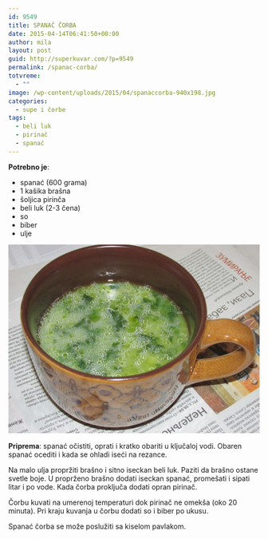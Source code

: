 ```yaml
---
id: 9549
title: SPANAĆ ČORBA
date: 2015-04-14T06:41:50+00:00
author: mila
layout: post
guid: http://superkuvar.com/?p=9549
permalink: /spanac-corba/
totvreme:
  - ""
image: /wp-content/uploads/2015/04/spanaccorba-940x198.jpg
categories:
  - supe i čorbe
tags:
  - beli luk
  - pirinač
  - spanać
---
```

**Potrebno je**:  
* spanać (600 grama)  
* 1 kašika brašna  
* šoljica pirinča  
* beli luk (2-3 čena)  
* so  
* biber  
* ulje


![spanac corba](/wp-content/uploads/2015/04/spanaccorba-1024x768.jpg)

**Priprema**: spanać očistiti, oprati i kratko obariti u ključaloj vodi. Obaren spanać ocediti i kada se ohladi iseći na rezance.

Na malo ulja propržiti brašno i sitno iseckan beli luk. Paziti da brašno ostane svetle boje. U proprženo brašno dodati iseckan spanać, promešati i sipati litar i po vode. Kada čorba proključa dodati opran pirinač.

Čorbu kuvati na umerenoj temperaturi dok pirinač ne omekša (oko 20 minuta). Pri kraju kuvanja u čorbu dodati so i biber po ukusu.

Spanać čorba se može poslužiti sa kiselom pavlakom.